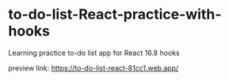 # to-do-list-React-practice-with-hooks
Learning practice to-do list app for React 16.8 hooks

preview link:
https://to-do-list-react-81cc1.web.app/
